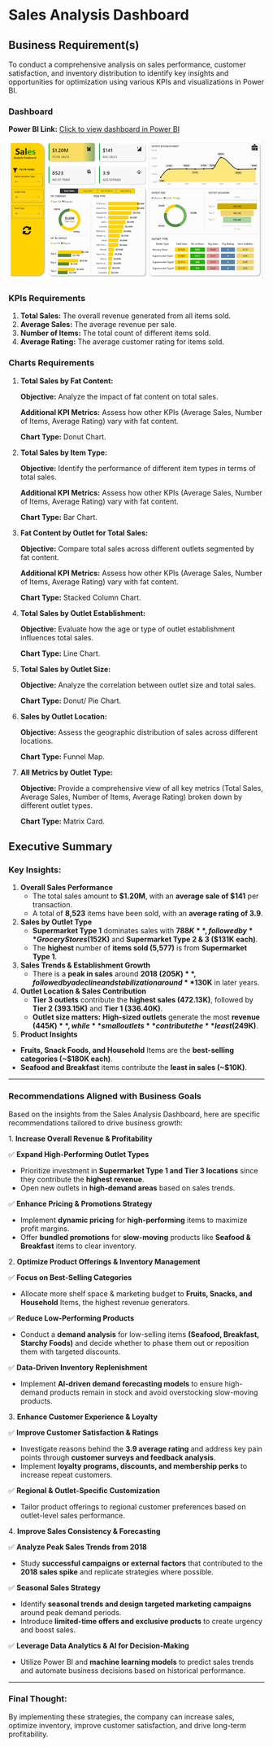 # Sales Analysis Dashboard

## Business Requirement(s)
To conduct a comprehensive analysis on sales performance, customer satisfaction, and inventory distribution to identify key insights and opportunities for optimization using various KPIs and visualizations in Power BI.

### Dashboard
**Power BI Link:** [Click to view dashboard in Power BI](https://app.powerbi.com/view?r=eyJrIjoiYzlkYWExYjEtZTBiMC00NTFmLTk1ODEtMTJkYjkxN2RhMzVkIiwidCI6IjQ3ZTRlNjcyLWU3ZmYtNDM0OS1iNDBjLWQ4NzE1MTUxZmJiYSIsImMiOjh9) 

![alt text](Dashboard.png)

### KPIs Requirements
1.	**Total Sales:** The overall revenue generated from all items sold.
2.	**Average Sales:** The average revenue per sale.
3.	**Number of Items:** The total count of different items sold.
4.	**Average Rating:** The average customer rating for items sold.

### Charts Requirements
1.	**Total Sales by Fat Content:**

    **Objective:** Analyze the impact of fat content on total sales.

    **Additional KPI Metrics:** Assess how other KPIs (Average Sales, Number of Items, Average Rating) vary with fat content.

    **Chart Type:** Donut Chart.

2.	**Total Sales by Item Type:**

    **Objective:** Identify the performance of different item types in terms of total sales.

    **Additional KPI Metrics:** Assess how other KPIs (Average Sales, Number of Items, Average Rating) vary with fat content.

    **Chart Type:** Bar Chart.

3.	**Fat Content by Outlet for Total Sales:**

    **Objective:** Compare total sales across different outlets segmented by fat content.

    **Additional KPI Metrics:** Assess how other KPIs (Average Sales, Number of Items, Average Rating) vary with fat content.

    **Chart Type:** Stacked Column Chart.

4.	**Total Sales by Outlet Establishment:**

    **Objective:** Evaluate how the age or type of outlet establishment influences total sales.

    **Chart Type:** Line Chart.

5.	**Total Sales by Outlet Size:**

    **Objective:** Analyze the correlation between outlet size and total sales.

    **Chart Type:** Donut/ Pie Chart.

6.	**Sales by Outlet Location:**

    **Objective:** Assess the geographic distribution of sales across different locations.

    **Chart Type:** Funnel Map.

7.	**All Metrics by Outlet Type:**

    **Objective:** Provide a comprehensive view of all key metrics (Total Sales, Average Sales, Number of Items, Average Rating) broken down by different outlet types.

    **Chart Type:** Matrix Card.

## Executive Summary

### Key Insights:
1.	**Overall Sales Performance**
    * The total sales amount to **$1.20M**, with an **average sale of $141** per transaction.
    * A total of **8,523** items have been sold, with an **average rating of 3.9**.
2.	**Sales by Outlet Type**
    * **Supermarket Type 1** dominates sales with **$788K**, followed by **Grocery Stores ($152K)** and **Supermarket Type 2 & 3 ($131K each)**.
    * The **highest** number of **items sold (5,577)** is from **Supermarket Type 1**.
3.	**Sales Trends & Establishment Growth**
    * There is a **peak in sales** around **2018 ($205K)**, followed by a decline and stabilization around **$130K** in later years.
4.	**Outlet Location & Sales Contribution**
    * **Tier 3 outlets** contribute the **highest sales (472.13K)**, followed by **Tier 2 (393.15K)** and **Tier 1 (336.40K)**.
    * **Outlet size matters:** **High-sized outlets** generate the most **revenue ($445K)**, while **small outlets** contribute the **least ($249K)**.
5.	**Product Insights**
* **Fruits, Snack Foods, and Household** Items are the **best-selling categories (~$180K each)**.
* **Seafood and Breakfast** items contribute the **least in sales (~$10K)**.
________________________________________
### Recommendations Aligned with Business Goals
Based on the insights from the Sales Analysis Dashboard, here are specific recommendations tailored to drive business growth:

1️. **Increase Overall Revenue & Profitability**

✅ **Expand High-Performing Outlet Types**
* Prioritize investment in **Supermarket Type 1 and Tier 3 locations** since they contribute the **highest revenue**.
* Open new outlets in **high-demand areas** based on sales trends.
  
✅ **Enhance Pricing & Promotions Strategy**
* Implement **dynamic pricing** for **high-performing** items to maximize profit margins.
* Offer **bundled promotions** for **slow-moving** products like **Seafood & Breakfast** items to clear inventory.

2️. **Optimize Product Offerings & Inventory Management**

✅ **Focus on Best-Selling Categories**
* Allocate more shelf space & marketing budget to **Fruits, Snacks, and Household** Items, the highest revenue generators.
  
✅ **Reduce Low-Performing Products**
* Conduct a **demand analysis** for low-selling items **(Seafood, Breakfast, Starchy Foods)** and decide whether to phase them out or reposition them with targeted discounts.
  
✅ **Data-Driven Inventory Replenishment**
* Implement **AI-driven demand forecasting models** to ensure high-demand products remain in stock and avoid overstocking slow-moving products.

3️. **Enhance Customer Experience & Loyalty**

✅ **Improve Customer Satisfaction & Ratings**
* Investigate reasons behind the **3.9 average rating** and address key pain points through **customer surveys and feedback analysis**.
* Implement **loyalty programs, discounts, and membership perks** to increase repeat customers.
  
✅ **Regional & Outlet-Specific Customization**
* Tailor product offerings to regional customer preferences based on outlet-level sales performance.

4️. **Improve Sales Consistency & Forecasting**

✅ **Analyze Peak Sales Trends from 2018**
* Study **successful campaigns or external factors** that contributed to the **2018 sales spike** and replicate strategies where possible.
  
✅ **Seasonal Sales Strategy**
* Identify **seasonal trends and design targeted marketing campaigns** around peak demand periods.
* Introduce **limited-time offers and exclusive products** to create urgency and boost sales.
  
✅ **Leverage Data Analytics & AI for Decision-Making**
* Utilize Power BI and **machine learning models** to predict sales trends and automate business decisions based on historical performance.
________________________________________
### Final Thought:
By implementing these strategies, the company can increase sales, optimize inventory, improve customer satisfaction, and drive long-term profitability. 
